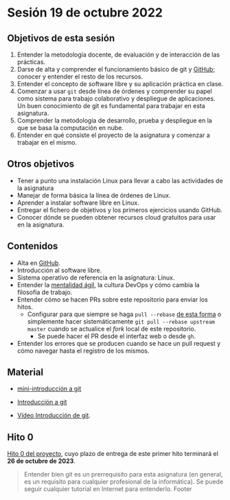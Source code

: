 # Sesión 19 de octubre 2022

## Objetivos de esta sesión

1. Entender la metodología docente, de evaluación y de interacción de las prácticas.
2. Darse de alta y comprender el funcionamiento básico de git y [GitHub](https://github.com); conocer y entender el resto de los recursos. 
2. Entender el concepto de software libre y su aplicación práctica en clase.
3. Comenzar a usar `git` desde línea de órdenes y comprender su papel como sistema para trabajo colaborativo y despliegue de aplicaciones. Un buen conocimiento de git es fundamental para trabajar en esta asignatura.
4. Comprender la metodología de desarrollo, prueba y despliegue en la que se basa la computación en nube.
5. Entender en qué consiste el proyecto de la asignatura y comenzar a trabajar en el mismo.

## Otros objetivos

* Tener a punto una instalación Linux para llevar a cabo las actividades de la asignatura
* Manejar de forma básica la línea de órdenes de Linux.
* Aprender a instalar software libre en Linux.
* Entregar el fichero de objetivos y los primeros ejercicios usando GitHub.
* Conocer dónde se pueden obtener recursos cloud gratuitos para usar en la asignatura.

## Contenidos

* Alta en [GitHub](http://github.com).
* Introducción al software libre.
* Sistema operativo de referencia en la asignatura: Linux.
* Entender la [mentalidad ágil](http://jj.github.io/IV/preso/%C3%A1gil.html#/), la cultura DevOps y cómo cambia la filosofía de trabajo.
* Entender cómo se hacen PRs sobre este repositorio para enviar los hitos.
  * Configurar para que siempre se haga `pull --rebase` [de esta forma](https://stackoverflow.com/questions/13846300/how-to-make-git-pull-use-rebase-by-default-for-all-my-repositories) o simplemente hacer sistemáticamente `git pull --rebase upstream master` cuando se actualice el *fork* local de este repositorio.
    * Se puede hacer el PR desde el interfaz web o desde `gh`.
* Entender los errores que se producen cuando se hace un pull request y cómo navegar hasta el registro de los mismos.

## Material

* [mini-introducción a git](http://mini-git.github.io/)

* [Introducción a git](https://jj.github.io/IV/preso/intro.git.html)

* [Vídeo Introducción de git](https://www.youtube.com/watch?v=-rwJZNVRMzo).

 ## Hito 0

[Hito 0 del proyecto](/0.Repositorio.md),
cuyo plazo de entrega de este primer hito terminará el **26 de octubre de 2023**.

> Entender bien git es un prerrequisito para esta asignatura (en general, es un requisito para cualquier profesional de la informática). Se puede seguir cualquier tutorial en Internet para entenderlo.
Footer
